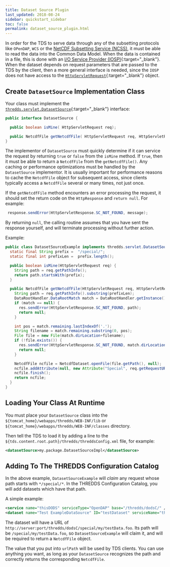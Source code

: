 ```yaml
---
title: Dataset Source Plugin
last_updated: 2018-08-24
sidebar: quickstart_sidebar
toc: false
permalink: dataset_source_plugin.html
---
```


In order for the TDS to serve data through any of the subsetting protocols like `OPenDAP`, `WCS` or the [NetCDF Subsetting Service (NCSS)](netcdf_subset_service_ref.html), it must be able to read the data into the Common Data Model.
When the data is contained in a file, this is done with an [I/O Service Provider (IOSP)](https://docs.unidata.ucar.edu/netcdf-java/{{site.netcdf-java_docset_version}}/userguide/writing_iosp.html){:target="_blank"}.
When the dataset depends on request parameters that are passed to the TDS by the client, then a more general interface is needed, since the `IOSP` does not have access to the [`HttpServletRequest`](https://docs.oracle.com/javaee/6/api/javax/servlet/http/HttpServletRequest.html){:target="_blank"} object.

## Create  `DatasetSource` Implementation Class

Your class must implement the [`thredds.servlet.DatasetSource`](https://docs.unidata.ucar.edu/tds/5.0/javadocAll/thredds/servlet/DatasetSource.html){:target="_blank"} interface:

~~~java
public interface DatasetSource {

  public boolean isMine( HttpServletRequest req);

  public NetcdfFile getNetcdfFile( HttpServletRequest req, HttpServletResponse res) throws IOException;
}
~~~

The implementor of `DatasetSource` must quickly determine if it can service the request by returning `true` or `false` from the `isMine` method.
If `true`, then it must be able to return a `NetcdfFile` from the `getNetcdfFile()`.
Any caching or performance optimizations must be handled by the `DatasetSource` implementor.
It is usually important for performance reasons to cache the `NetcdfFile` object for subsequent access, since clients typically access a `NetcdfFile` several or many times, not just once.

If the `getNetcdfFile` method encounters an error processing the request, it should set the return code on the `HttpResponse` and `return null`.
For example:

~~~java
 response.sendError(HttpServletResponse.SC_NOT_FOUND, message);
~~~

By returning `null`, the calling routine assumes that you have sent the response yourself, and will terminate processing without further action.

Example:
~~~java
public class DatasetSourceExample implements thredds.servlet.DatasetSource {
  static final String prefix =  "/special/";
  static final int prefixLen =  prefix.length();

  public boolean isMine(HttpServletRequest req) {
    String path = req.getPathInfo();
    return path.startsWith(prefix);
  }

  public NetcdfFile getNetcdfFile(HttpServletRequest req, HttpServletResponse res) throws IOException {
    String path = req.getPathInfo().substring(prefixLen);
    DataRootHandler.DataRootMatch match = DataRootHandler.getInstance().findDataRootMatch(path);
    if (match == null) {
      res.sendError(HttpServletResponse.SC_NOT_FOUND, path);
      return null;
    }

    int pos = match.remaining.lastIndexOf('.');
    String filename = match.remaining.substring(0, pos);
    File file = new File(match.dirLocation+filename);
    if (!file.exists()) {
      res.sendError(HttpServletResponse.SC_NOT_FOUND, match.dirLocation+filename);
      return null;
    }

    NetcdfFile ncfile = NetcdfDataset.openFile(file.getPath(), null);
    ncfile.addAttribute(null, new Attribute("Special", req.getRequestURI()));
    ncfile.finish();
    return ncfile;
  }
}
~~~

## Loading Your Class At Runtime

You must place your `DatasetSource` class into the `${tomcat_home}/webapps/thredds/WEB-INF/lib` or `${tomcat_home}/webapps/thredds/WEB-INF/classes` directory.

Then tell the TDS to load it by adding a line to the `${tds.content.root.path}/thredds/threddsConfig.xml` file, for example:

~~~xml
<datasetSource>my.package.DatasetSourceImpl</datasetSource>
~~~

## Adding To The THREDDS Configuration Catalog

In the above example, `DatasetSourceExample` will _claim_ any request whose path starts with `*/special/*`.
In the THREDDS Configuration Catalog, you will add datasets which have that path.

A simple example:

~~~xml
<service name="thisDODS" serviceType="OpenDAP" base="/thredds/dodsC/" />
<dataset name="Test ExampleDataSource" ID="testDataset" serviceName="thisDODS" urlPath="special/my/testData.foo" />
~~~

The dataset will have a URL of `http://server:port/thredds/dodsC/special/my/testData.foo`. 
Its path will be `/special/my/testData.foo`, so `DatasetSourceExample` will claim it, and will be required to return a `NetcdfFile` object.

The value that you put into `urlPath` will be used by TDS clients.
You can use anything you want, as long as your `DatasetSource` recognizes the path and correctly returns the corresponding `NetcdfFile`.